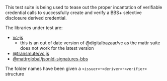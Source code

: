 This test suite is being used to tease out the proper incantation of verifiable credential calls to successfully create and verify a BBS+ selective disclosure derived credential.

The libraries under test are:

- [vc-js](https://github.com/digitalbazaar/vc-js)
  - this is an out of date version of @digitalbazaar/vc as the mattr suite does not work for the latest version
- [@transmute/vc.js](https://github.com/transmute-industries/verifiable-data)
- [@mattrglobal/jsonld-signatures-bbs](https://github.com/mattrglobal/jsonld-signatures-bbs)

The folder names have been given a `<issuer>`-`<deriver>`-`<verifier>` structure
